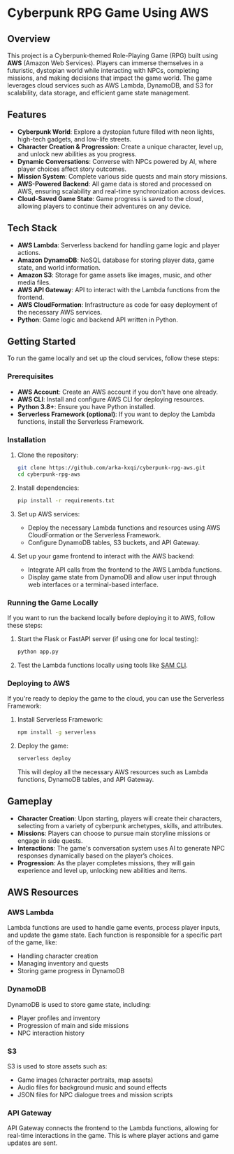 # Cyberpunk RPG Game Using AWS

## Overview

This project is a Cyberpunk-themed Role-Playing Game (RPG) built using **AWS** (Amazon Web Services). Players can immerse themselves in a futuristic, dystopian world while interacting with NPCs, completing missions, and making decisions that impact the game world. The game leverages cloud services such as AWS Lambda, DynamoDB, and S3 for scalability, data storage, and efficient game state management.

## Features

- **Cyberpunk World**: Explore a dystopian future filled with neon lights, high-tech gadgets, and low-life streets.
- **Character Creation & Progression**: Create a unique character, level up, and unlock new abilities as you progress.
- **Dynamic Conversations**: Converse with NPCs powered by AI, where player choices affect story outcomes.
- **Mission System**: Complete various side quests and main story missions.
- **AWS-Powered Backend**: All game data is stored and processed on AWS, ensuring scalability and real-time synchronization across devices.
- **Cloud-Saved Game State**: Game progress is saved to the cloud, allowing players to continue their adventures on any device.

## Tech Stack

- **AWS Lambda**: Serverless backend for handling game logic and player actions.
- **Amazon DynamoDB**: NoSQL database for storing player data, game state, and world information.
- **Amazon S3**: Storage for game assets like images, music, and other media files.
- **AWS API Gateway**: API to interact with the Lambda functions from the frontend.
- **AWS CloudFormation**: Infrastructure as code for easy deployment of the necessary AWS services.
- **Python**: Game logic and backend API written in Python.

## Getting Started

To run the game locally and set up the cloud services, follow these steps:

### Prerequisites

- **AWS Account**: Create an AWS account if you don't have one already.
- **AWS CLI**: Install and configure AWS CLI for deploying resources.
- **Python 3.8+**: Ensure you have Python installed.
- **Serverless Framework (optional)**: If you want to deploy the Lambda functions, install the Serverless Framework.

### Installation

1. Clone the repository:
   ```bash
   git clone https://github.com/arka-kxqi/cyberpunk-rpg-aws.git
   cd cyberpunk-rpg-aws
   ```

2. Install dependencies:
   ```bash
   pip install -r requirements.txt
   ```

3. Set up AWS services:
   - Deploy the necessary Lambda functions and resources using AWS CloudFormation or the Serverless Framework.
   - Configure DynamoDB tables, S3 buckets, and API Gateway.

4. Set up your game frontend to interact with the AWS backend:
   - Integrate API calls from the frontend to the AWS Lambda functions.
   - Display game state from DynamoDB and allow user input through web interfaces or a terminal-based interface.

### Running the Game Locally

If you want to run the backend locally before deploying it to AWS, follow these steps:

1. Start the Flask or FastAPI server (if using one for local testing):
   ```bash
   python app.py
   ```

2. Test the Lambda functions locally using tools like [SAM CLI](https://aws.amazon.com/serverless/sam/).

### Deploying to AWS

If you're ready to deploy the game to the cloud, you can use the Serverless Framework:

1. Install Serverless Framework:
   ```bash
   npm install -g serverless
   ```

2. Deploy the game:
   ```bash
   serverless deploy
   ```

   This will deploy all the necessary AWS resources such as Lambda functions, DynamoDB tables, and API Gateway.

## Gameplay

- **Character Creation**: Upon starting, players will create their characters, selecting from a variety of cyberpunk archetypes, skills, and attributes.
- **Missions**: Players can choose to pursue main storyline missions or engage in side quests.
- **Interactions**: The game's conversation system uses AI to generate NPC responses dynamically based on the player’s choices.
- **Progression**: As the player completes missions, they will gain experience and level up, unlocking new abilities and items.

## AWS Resources

### AWS Lambda
Lambda functions are used to handle game events, process player inputs, and update the game state. Each function is responsible for a specific part of the game, like:
- Handling character creation
- Managing inventory and quests
- Storing game progress in DynamoDB

### DynamoDB
DynamoDB is used to store game state, including:
- Player profiles and inventory
- Progression of main and side missions
- NPC interaction history

### S3
S3 is used to store assets such as:
- Game images (character portraits, map assets)
- Audio files for background music and sound effects
- JSON files for NPC dialogue trees and mission scripts

### API Gateway
API Gateway connects the frontend to the Lambda functions, allowing for real-time interactions in the game. This is where player actions and game updates are sent.
